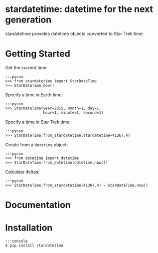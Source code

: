 # stardatetime: datetime for the next generation

stardatetime provides datetime objects converted to Star Trek time.

# Getting Started

Get the current time:

    :::pycon
    >>> from stardatetime import StarDateTime
    >>> StarDateTime.now()

Specify a time in Earth time:

    :::pycon
    >>> StarDateTime(year=2015, month=1, day=1,
                     hour=1, minute=1, second=1)

Specify a time in Star Trek time:

    :::pycon
    >>> StarDateTime.from_stardatetime(stardatetime=41367.4)

Create from a `datetime` object:

    :::pycon
    >>> from datetime import datetime
    >>> StarDateTime.from_datetime(datetime.now())

Calculate deltas:

    :::pycon
    >>> StarDateTime.from_stardatetime(41367.4) - StarDateTime.now()

# Documentation

# Installation

    :::console
    $ pip install stardatetime
